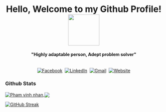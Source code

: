 <p>
  <h1 align="center"><b>Hello, Welcome to my Github Profile!</b><img src="https://media.giphy.com/media/bcKmIWkUMCjVm/giphy.gif" width="100" /></h1>
</p>
<p>
  <h4 align="center"><b>"Highly adaptable person, Adept problem solver"</b></h4>
</p>

<p align="center">
<br>
<a href="https://www.facebook.com/Heaty566"><img src="https://img.shields.io/badge/facebook-%231877F2.svg?&style=for-the-badge&logo=facebook&logoColor=white" alt="Facebook" /></a>&nbsp;
<a href="https://www.linkedin.com/in/heaty566/"><img src="https://img.shields.io/badge/linkedin-%230077B5.svg?&style=for-the-badge&logo=linkedin&logoColor=white" alt="LinkedIn" /></a>&nbsp;
<a href="mailto:heaty566@gmail.com"><img src="https://img.shields.io/badge/gmail-%23D14836.svg?&style=for-the-badge&logo=gmail&logoColor=white" alt="Gmail"/></a>&nbsp;
<a href="https://heaty566.com"><img alt="Website" src="https://img.shields.io/website?style=for-the-badge&up_message=portfolio&url=https://heaty566.com/"></a>
</p>


### Github Stats

<a href="https://github.com/Heaty566">
  <img align="center" src="https://github-readme-stats.anuraghazra1.vercel.app/api?username=heaty566&include_all_commits=true&show_icons=true&theme=radical" alt="Pham vinh nhan" />
</a>
<a href="https://github.com/Heaty566">
  <!-- Change the `github-readme-stats.anuraghazra1.vercel.app` to `github-readme-stats.vercel.app`  -->
  <img align="center" src="https://github-readme-stats.anuraghazra1.vercel.app/api/top-langs/?username=heaty566&layout=compact&theme=radical&langs_count=10" />
</a>


[![GitHub Streak](https://github-readme-streak-stats.herokuapp.com?user=heaty566&theme=radical&hide_border=true)](https://git.io/streak-stats)

